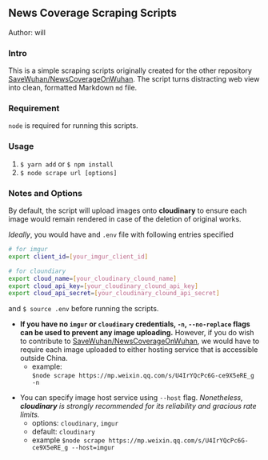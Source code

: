 News Coverage Scraping Scripts
--
Author: will

### Intro

This is a simple scraping scripts originally created for the other repository [SaveWuhan/NewsCoverageOnWuhan](https://github.com/SaveWuhan/NewsCoverageOnWuhan). The script turns distracting web view into clean, formatted Markdown `md` file.

### Requirement

`node` is required for running this scripts.

### Usage

1. `$ yarn add` or `$ npm install`
2. `$ node scrape url [options]`

### Notes and Options

By default, the script will upload images onto **cloudinary** to ensure each image would remain rendered in case of the deletion of original works.

*Ideally*, you would have and `.env` file with following entries specified 

```bash
# for imgur
export client_id=[your_imgur_client_id]

# for cloundiary
export cloud_name=[your_cloudinary_clound_name]
export cloud_api_key=[your_cloudinary_clound_api_key]
export cloud_api_secret=[your_cloudinary_clound_api_secret]
```

and `$ source .env` before running the scripts.

- **If you have no `imgur` or `cloudinary` credentials, `-n`, `--no-replace` flags can be used to prevent any image uploading.** However, if you do wish to contribute to [SaveWuhan/NewsCoverageOnWuhan](https://github.com/SaveWuhan/NewsCoverageOnWuhan), we would have to require each image uploaded to either hosting service that is accessible outside China.
	- example:  
	`$node scrape https://mp.weixin.qq.com/s/U4IrYQcPc6G-ce9X5eRE_g -n`

* You can specify image host service using `--host` flag. *Nonetheless, **cloudinary** is strongly recommended for its reliability and gracious rate limits.*
	- options: `cloudinary`, `imgur`
	- default: `cloudinary`
	- example
	`$node scrape https://mp.weixin.qq.com/s/U4IrYQcPc6G-ce9X5eRE_g --host=imgur`

